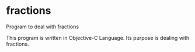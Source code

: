# fractions
Program to deal with fractions

This program is written in Objective-C Language. Its purpose is dealing with fractions.

